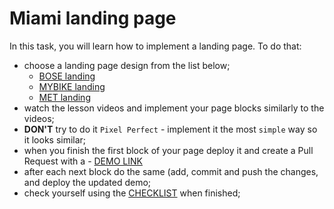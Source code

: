 # Miami landing page

In this task, you will learn how to implement a landing page. To do that:

- choose a landing page design from the list below;
  - [BOSE landing](https://www.figma.com/file/OMjQNb3hg1LKMV4OwyQ3Ao/BOSE?node-id=0%3A1)
  - [MYBIKE landing](https://www.figma.com/file/NZQAIydtHo5QkINyGLHNcq/BIKE-New-Version?node-id=0%3A1)
  - [MET landing](https://www.figma.com/file/lSR1m42L9YwzQwzzxKwHpw/THE-MET)
- watch the lesson videos and implement your page blocks similarly to the videos;
- **DON'T** try to do it `Pixel Perfect` - implement it the most `simple` way so it looks similar;
- when you finish the first block of your page deploy it and create a Pull Request with a - [DEMO LINK](https://Esceype.github.io/layout_miami/) 
- after each next block do the same (add, commit and push the changes, and deploy the updated demo;
- check yourself using the [CHECKLIST](https://github.com/mate-academy/layout_miami/blob/master/checklist.md) when finished;

